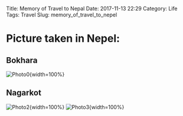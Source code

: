 Title: Memory of Travel to Nepal
Date: 2017-11-13 22:29
Category: Life  
Tags: Travel
Slug: memory_of_travel_to_nepel

# Picture taken in Nepel:

## Bokhara 
<left>![Photo0]({attach}/blog/blog_11_13_2017_3/DSC_7456.jpg){width=100%}</left>

## Nagarkot
<left>![Photo2]({attach}/blog/blog_11_13_2017_3/DSC_7492.jpg){width=100%}</left>
<left>![Photo3]({attach}/blog/blog_11_13_2017_3/DSC_7493.jpg){width=100%}</left>

